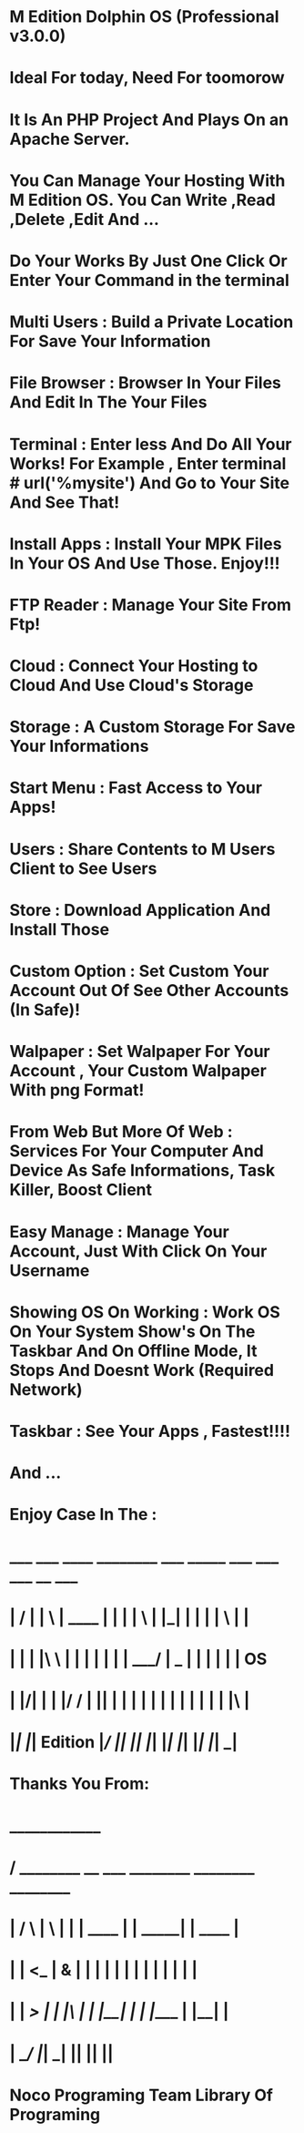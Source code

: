 # M Edition Dolphin OS (Professional v3.0.0)

# Ideal For today, Need For toomorow
# It Is An PHP Project And Plays On an Apache Server.
# You Can Manage Your Hosting With M Edition OS. You Can Write ,Read ,Delete ,Edit And ...
# Do Your Works By Just One Click Or Enter Your Command in the terminal
# Multi Users : Build a Private Location For Save Your Information
# File Browser : Browser In Your Files And Edit In The Your Files
# Terminal : Enter less And Do All Your Works! For Example , Enter terminal # url('%mysite') And Go to Your Site And See That!
# Install Apps : Install Your MPK Files In Your OS And Use Those. Enjoy!!!
# FTP Reader : Manage Your Site From Ftp!
# Cloud : Connect Your Hosting to Cloud And Use Cloud's Storage
# Storage : A Custom Storage For Save Your Informations
# Start Menu : Fast Access to Your Apps!
# Users : Share Contents to M Users Client to See Users
# Store : Download Application And Install Those
# Custom Option : Set Custom Your Account Out Of See Other Accounts (In Safe)!
# Walpaper : Set Walpaper For Your Account , Your Custom Walpaper With png Format!
# From Web But More Of Web : Services For Your Computer And Device As Safe Informations, Task Killer, Boost Client
# Easy Manage : Manage Your Account, Just With Click On Your Username
# Showing OS On Working : Work OS On Your System Show's On The Taskbar And On Offline Mode, It Stops And Doesnt Work (Required Network)
# Taskbar : See Your Apps , Fastest!!!!
# And ...
# Enjoy Case In The :
#	___  ___         ____   ________ ___    _____  ___ ___ ___ __  ___
#	|  \/  |         |   \  | ____ | | |    |    \ | |_| | | | | \ | |
#	|      |         | |\ \ | |  | | | |    | ___/ |  _  | | | |  \| | OS
#	| |\/| |         | |/ / | |__| | | |__  | |    | | | | | | | |\  |
#	|_|  |_| Edition |___/  |______| |____| |_|    |_| |_| |_| |_| \_|
# Thanks You From:
#     ____________         
#    /   ________          __  ___ ________ ________ ________
#    |  /        \         | \ | | | ____ | | _____| | ____ |
#    |  |   <_   |      &  |  \| | | |  | | | |      | |  | |
#    |  |   _>   |         | |\  | | |__| | | |____  | |__| |
#    |  \________/         |_| \_| |______| |______| |______|
# Noco Programing Team            Library Of Programing